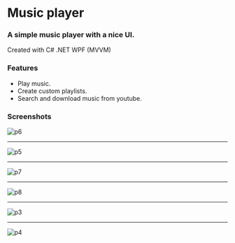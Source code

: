 # Music player

### A simple music player with a nice UI. ###

Created with C# .NET WPF (MVVM)

### Features ###
- Play music.
- Create custom playlists.
- Search and download music from youtube.

### Screenshots ###
![p6](https://user-images.githubusercontent.com/87533517/176471561-60f79df1-d9e0-4bca-9d66-180f36ae0d4b.PNG)
***
![p5](https://user-images.githubusercontent.com/87533517/176471558-4287ff8e-884a-41de-9131-44a926f889b2.PNG)
***
![p7](https://user-images.githubusercontent.com/87533517/176471564-10981dc8-6d48-45f4-b717-a6012521abbb.PNG)
***
![p8](https://user-images.githubusercontent.com/87533517/176471567-b39127ad-972c-4eb8-ae9a-dbf6a486c62c.PNG)
***
![p3](https://user-images.githubusercontent.com/87533517/176471551-38112592-5c3d-4582-ab60-00ea2c7ad8c7.PNG)
***
![p4](https://user-images.githubusercontent.com/87533517/176471554-eab387c6-c169-47c2-8256-36e6729bdd07.PNG)
